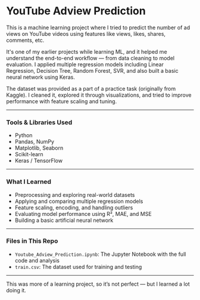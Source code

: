 # YouTube Adview Prediction

This is a machine learning project where I tried to predict the number of ad views on YouTube videos using features like views, likes, shares, comments, etc.

It's one of my earlier projects while learning ML, and it helped me understand the end-to-end workflow — from data cleaning to model evaluation. I applied multiple regression models including Linear Regression, Decision Tree, Random Forest, SVR, and also built a basic neural network using Keras.

The dataset was provided as a part of a practice task (originally from Kaggle). I cleaned it, explored it through visualizations, and tried to improve performance with feature scaling and tuning.

---

### Tools & Libraries Used

- Python
- Pandas, NumPy
- Matplotlib, Seaborn
- Scikit-learn
- Keras / TensorFlow

---

### What I Learned

- Preprocessing and exploring real-world datasets
- Applying and comparing multiple regression models
- Feature scaling, encoding, and handling outliers
- Evaluating model performance using R², MAE, and MSE
- Building a basic artificial neural network

---

### Files in This Repo

- `Youtube_Adview_Prediction.ipynb`: The Jupyter Notebook with the full code and analysis
- `train.csv`: The dataset used for training and testing

---

This was more of a learning project, so it’s not perfect — but I learned a lot doing it.
